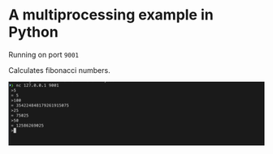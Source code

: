 # A multiprocessing example in Python

Running on port ``9001``

Calculates fibonacci numbers.

![Screenshot](https://github.com/Tilo-K/fib_microservice/blob/main/Screenshot.png?raw=true)
